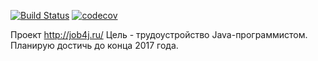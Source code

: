 [![Build Status](https://travis-ci.org/andreilemdyanov/junior.svg?branch=master)](https://travis-ci.org/andreilemdyanov/junior)
[![codecov](https://codecov.io/gh/andreilemdyanov/junior/branch/master/graph/badge.svg)](https://codecov.io/gh/andreilemdyanov/junior)

Проект http://job4j.ru/
Цель - трудоустройство Java-программистом. Планирую достичь до конца 2017 года.